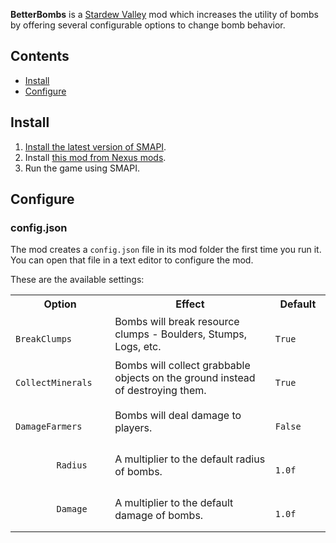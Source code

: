 **BetterBombs** is a [Stardew Valley](https://stardewvalley.net/) mod which increases
the utility of bombs by offering several configurable options to change bomb behavior.

## Contents
* [Install](#install)
* [Configure](#configure)

## Install
1. [Install the latest version of SMAPI](https://smapi.io/).
2. Install [this mod from Nexus mods](https://www.nexusmods.com/stardewvalley/mods/7787).
3. Run the game using SMAPI.

## Configure
### config.json
The mod creates a `config.json` file in its mod folder the first time you run it. You can open that
file in a text editor to configure the mod.

These are the available settings:

<table>
  <tr>
    <th>Option</th>
    <th>Effect</th>
    <th>Default</th>
  </tr>
  <tr>
    <td>
      <code>
        BreakClumps
      </code>
    </td>
    <td>
      Bombs will break resource clumps - Boulders, Stumps, Logs, etc.
    </td>
    <td>
      <code>
        True
      </code>
    </td>
  </tr>
  <tr>
    <td>
      <code>
        CollectMinerals
      </code>
    </td>
    <td>
      Bombs will collect grabbable objects on the ground instead of destroying them.
    </td>
    <td>
      <code>
        True
      </code>
    </td>
  </tr>
  <tr>
    <td>
      <code>
        DamageFarmers
      </code>
    </td>
    <td>
      Bombs will deal damage to players.
    </td>
    <td>
      <code>
        False
      </code>
    </td>
  </tr>
  <tr>
    <td>
      <code>
        Radius
      </code>
    </td>
    <td>
      A multiplier to the default radius of bombs.
    </td>
    <td>
      <code>
        1.0f
      </code>
    </td>
  </tr>
  <tr>
    <td>
      <code>
        Damage
      </code>
    </td>
    <td>
      A multiplier to the default damage of bombs.
    </td>
    <td>
      <code>
        1.0f
      </code>
    </td>
  </tr>
</table>
